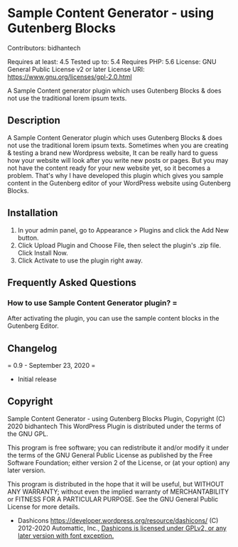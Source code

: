 # Sample Content Generator - using Gutenberg Blocks

Contributors: bidhantech

Requires at least: 4.5
Tested up to: 5.4
Requires PHP: 5.6
License: GNU General Public License v2 or later
License URI: https://www.gnu.org/licenses/gpl-2.0.html

A Sample Content generator plugin which uses Gutenberg Blocks & does not use the traditional lorem ipsum texts.

## Description
A Sample Content Generator plugin which uses Gutenberg Blocks & does not use the traditional lorem ipsum texts.
Sometimes when you are creating & testing a brand new Wordpress website,
It can be really hard to guess how your website will look after you write new posts or pages.
But you may not have the content ready for your new website yet, so it becomes a problem.
That's why I have developed this plugin which gives you sample content in the Gutenberg editor of your WordPress website using Gutenberg Blocks.


## Installation

1. In your admin panel, go to Appearance > Plugins and click the Add New button.
2. Click Upload Plugin and Choose File, then select the plugin's .zip file. Click Install Now.
3. Click Activate to use the plugin right away.


## Frequently Asked Questions

### How to use Sample Content Generator plugin? =

After activating the plugin, you can use the sample content blocks in the Gutenberg Editor.


## Changelog

= 0.9 - September 23, 2020 =
* Initial release


## Copyright

Sample Content Generator - using Gutenberg Blocks Plugin, Copyright (C) 2020    bidhantech
This WordPress Plugin is distributed under the terms of the GNU GPL.

This program is free software; you can redistribute it and/or
modify it under the terms of the GNU General Public License
as published by the Free Software Foundation; either version 2
of the License, or (at your option) any later version.

This program is distributed in the hope that it will be useful,
but WITHOUT ANY WARRANTY; without even the implied warranty of
MERCHANTABILITY or FITNESS FOR A PARTICULAR PURPOSE.  See the
GNU General Public License for more details.

* Dashicons https://developer.wordpress.org/resource/dashicons/ (C) 2012-2020 Automattic, Inc., 
	[Dashicons is licensed under GPLv2, or any later version with font exception.](https://www.gnu.org/licenses/gpl-2.0.html)
